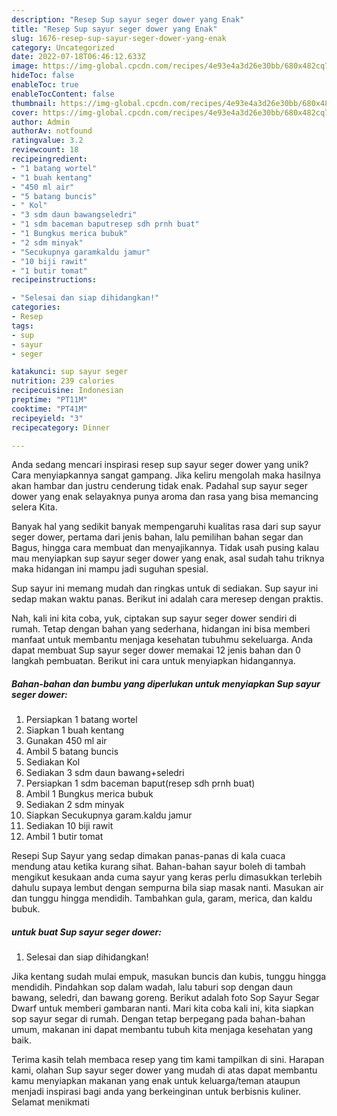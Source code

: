 ```yaml
---
description: "Resep Sup sayur seger dower yang Enak"
title: "Resep Sup sayur seger dower yang Enak"
slug: 1676-resep-sup-sayur-seger-dower-yang-enak
category: Uncategorized
date: 2022-07-18T06:46:12.633Z
image: https://img-global.cpcdn.com/recipes/4e93e4a3d26e30bb/680x482cq70/sup-sayur-seger-dower-foto-resep-utama.jpg
hideToc: false
enableToc: true
enableTocContent: false
thumbnail: https://img-global.cpcdn.com/recipes/4e93e4a3d26e30bb/680x482cq70/sup-sayur-seger-dower-foto-resep-utama.jpg
cover: https://img-global.cpcdn.com/recipes/4e93e4a3d26e30bb/680x482cq70/sup-sayur-seger-dower-foto-resep-utama.jpg
author: Admin
authorAv: notfound
ratingvalue: 3.2
reviewcount: 18
recipeingredient:
- "1 batang wortel"
- "1 buah kentang"
- "450 ml air"
- "5 batang buncis"
- " Kol"
- "3 sdm daun bawangseledri"
- "1 sdm baceman baputresep sdh prnh buat"
- "1 Bungkus merica bubuk"
- "2 sdm minyak"
- "Secukupnya garamkaldu jamur"
- "10 biji rawit"
- "1 butir tomat"
recipeinstructions:

- "Selesai dan siap dihidangkan!"
categories:
- Resep
tags:
- sup
- sayur
- seger

katakunci: sup sayur seger 
nutrition: 239 calories
recipecuisine: Indonesian
preptime: "PT11M"
cooktime: "PT41M"
recipeyield: "3"
recipecategory: Dinner

---
```





Anda sedang mencari inspirasi resep sup sayur seger dower yang unik? Cara menyiapkannya sangat gampang. Jika keliru mengolah maka hasilnya akan hambar dan justru cenderung tidak enak. Padahal sup sayur seger dower yang enak selayaknya punya aroma dan rasa yang bisa memancing selera Kita.





Banyak hal yang sedikit banyak mempengaruhi kualitas rasa dari sup sayur seger dower, pertama dari jenis bahan, lalu pemilihan bahan segar dan Bagus, hingga cara membuat dan menyajikannya. Tidak usah pusing kalau mau menyiapkan sup sayur seger dower yang enak,      asal sudah tahu triknya maka hidangan ini mampu jadi suguhan spesial.














Sup sayur ini memang mudah dan ringkas untuk di sediakan. Sup sayur ini sedap makan waktu panas. Berikut ini adalah cara meresep dengan praktis.






Nah, kali ini kita coba, yuk, ciptakan sup sayur seger dower sendiri di rumah. Tetap dengan bahan yang sederhana, hidangan ini bisa memberi manfaat untuk membantu menjaga kesehatan tubuhmu sekeluarga. Anda dapat membuat Sup sayur seger dower memakai 12 jenis bahan dan 0 langkah pembuatan. Berikut ini cara untuk menyiapkan hidangannya.

<!--inarticleads1-->

##### Bahan-bahan dan bumbu yang diperlukan untuk menyiapkan Sup sayur seger dower:

1. Persiapkan 1 batang wortel
1. Siapkan 1 buah kentang
1. Gunakan 450 ml air
1. Ambil 5 batang buncis
1. Sediakan  Kol
1. Sediakan 3 sdm daun bawang+seledri
1. Persiapkan 1 sdm baceman baput(resep sdh prnh buat)
1. Ambil 1 Bungkus merica bubuk
1. Sediakan 2 sdm minyak
1. Siapkan Secukupnya garam.kaldu jamur
1. Sediakan 10 biji rawit
1. Ambil 1 butir tomat


Resepi Sup Sayur yang sedap dimakan panas-panas di kala cuaca mendung atau ketika kurang sihat. Bahan-bahan sayur boleh di tambah mengikut kesukaan anda cuma sayur yang keras perlu dimasukkan terlebih dahulu supaya lembut dengan sempurna bila siap masak nanti. Masukan air dan tunggu hingga mendidih. Tambahkan gula, garam, merica, dan kaldu bubuk. 

<!--inarticleads2-->

#####  untuk buat Sup sayur seger dower:


1. Selesai dan siap dihidangkan!

Jika kentang sudah mulai empuk, masukan buncis dan kubis, tunggu hingga mendidih. Pindahkan sop dalam wadah, lalu taburi sop dengan daun bawang, seledri, dan bawang goreng. Berikut adalah foto Sop Sayur Segar Dwarf untuk memberi gambaran nanti. Mari kita coba kali ini, kita siapkan sop sayur segar di rumah. Dengan tetap berpegang pada bahan-bahan umum, makanan ini dapat membantu tubuh kita menjaga kesehatan yang baik. 

Terima kasih telah membaca resep yang tim kami tampilkan di sini. Harapan kami, olahan Sup sayur seger dower yang mudah di atas dapat membantu kamu menyiapkan makanan yang enak untuk keluarga/teman ataupun menjadi inspirasi bagi anda yang berkeinginan untuk berbisnis kuliner. Selamat menikmati
